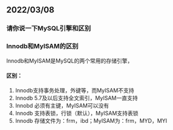 ## 2022/03/08

### 请你说一下MySQL引擎和区别

### Innodb和MyISAM的区别

Innodb和MyISAM是MySQL的两个常用的存储引擎，

#### 区别：

1. Innodb支持事务处理，外键等，而MyISAM不支持
2. Innodb 5.7及以后支持全文索引，MyISAM一直支持
3. Innobd 必须有主键，MyISAM可以没有
4. Innodb 支持表锁，行锁（默认），MyISAM支持表锁
5. Innodb 存储文件为：frm，ibd；MyISAM为：frm，MYD，MYI